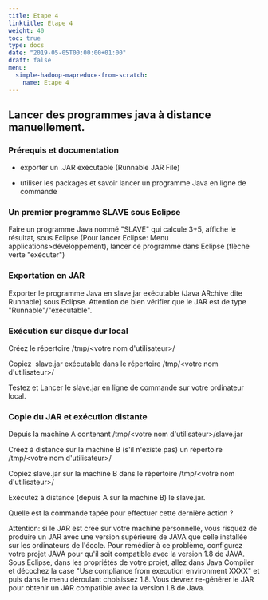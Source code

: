 ```yaml
---
title: Etape 4
linktitle: Etape 4
weight: 40
toc: true
type: docs
date: "2019-05-05T00:00:00+01:00"
draft: false
menu:
  simple-hadoop-mapreduce-from-scratch:
    name: Etape 4
---
```


## Lancer des programmes java à distance manuellement.

### Prérequis et documentation 

- exporter un .JAR exécutable (Runnable JAR File)

- utiliser les packages et savoir lancer un programme Java en ligne de commande

### Un premier programme SLAVE sous Eclipse

Faire un programme Java nommé "SLAVE" qui calcule 3+5, affiche le résultat, sous Eclipse (Pour lancer Eclipse: Menu applications\>développement), lancer ce programme dans Eclipse (flèche verte "exécuter")

### Exportation en JAR

Exporter le programme Java en slave.jar exécutable (Java ARchive dite Runnable) sous Eclipse. Attention de bien vérifier que le JAR est de type "Runnable"/"exécutable".

### Exécution sur disque dur local

Créez le répertoire /tmp/\<votre nom d'utilisateur\>/

Copiez  slave.jar exécutable dans le répertoire /tmp/\<votre nom d'utilisateur\>/

Testez et Lancer le slave.jar en ligne de commande sur votre ordinateur local.

### Copie du JAR et exécution distante

Depuis la machine A contenant /tmp/\<votre nom d'utilisateur\>/slave.jar 

Créez à distance sur la machine B (s'il n'existe pas) un répertoire /tmp/\<votre nom d'utilisateur\>/

Copiez slave.jar sur la machine B dans le répertoire /tmp/\<votre nom d'utilisateur\>/

Exécutez à distance (depuis A sur la machine B) le slave.jar.

Quelle est la commande tapée pour effectuer cette dernière action ?

Attention: si le JAR est créé sur votre machine personnelle, vous risquez de produire un JAR avec une version supérieure de JAVA que celle installée sur les ordinateurs de l'école. Pour remédier à ce problème, configurez votre projet JAVA pour qu'il soit compatible avec la version 1.8 de JAVA. Sous Eclipse, dans les propriétés de votre projet, allez dans Java Compiler et décochez la case "Use compliance from execution environment XXXX" et puis dans le menu déroulant choisissez 1.8. Vous devrez re-générer le JAR pour obtenir un JAR compatible avec la version 1.8 de Java.
